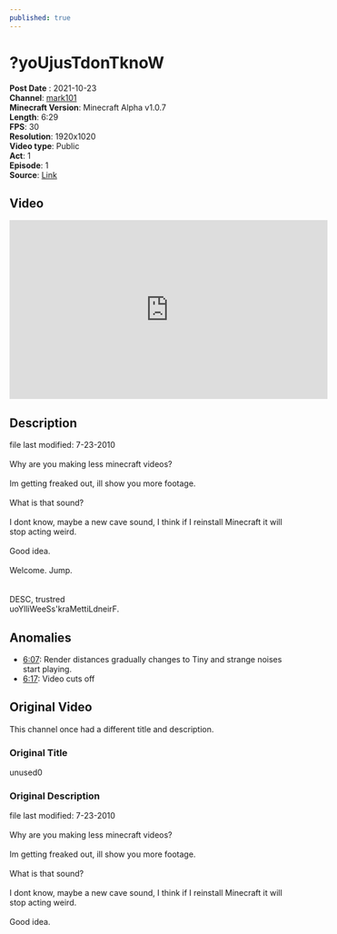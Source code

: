```yaml
---
published: true
---
```


# ?yoUjusTdonTknoW
**Post Date** : 2021-10-23
<br>**Channel**: [mark101](channel_mark101)
<br>**Minecraft Version**: Minecraft Alpha v1.0.7
<br>**Length**: 6:29
<br>**FPS**: 30
<br>**Resolution**: 1920x1020
<br>**Video type**: Public 
<br>**Act**: 1
<br>**Episode**: 1
<br>**Source**: [Link](https://www.youtube.com/watch?v=EOt5IQI3VlY)

## Video
<iframe width="560" height="315" src="https://www.youtube-nocookie.com/embed/EOt5IQI3VlY" title="YouTube video player" frameborder="0" allow="accelerometer; autoplay; clipboard-write; encrypted-media; gyroscope; picture-in-picture" allowfullscreen></iframe>

## Description
file last modified: 7-23-2010
<br><br>Why are you making less minecraft videos?
<br><br>Im getting freaked out, ill show you more footage.
<br><br>What is that sound?
<br><br>I dont know, maybe a new cave sound, I think if I reinstall Minecraft it will stop acting weird.
<br><br>Good idea.
<br><br>Welcome. Jump.
<br><br><br>DESC, trustred 
<br>uoYlliWeeSs'kraMettiLdneirF.

## Anomalies
- [6:07](https://youtu.be/EOt5IQI3VlY?t=367): Render distances gradually changes to Tiny and strange noises start playing.
- [6:17](https://youtu.be/EOt5IQI3VlY?t=377): Video cuts off

## Original Video
This channel once had a different title and description.

### Original Title
unused0

### Original Description
file last modified: 7-23-2010
<br><br>Why are you making less minecraft videos?
<br><br>Im getting freaked out, ill show you more footage.
<br><br>What is that sound?
<br><br>I dont know, maybe a new cave sound, I think if I reinstall Minecraft it will stop acting weird.
<br><br>Good idea.